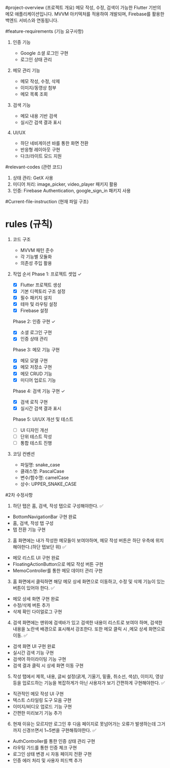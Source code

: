 #project-overview (프로젝트 개요)
메모 작성, 수정, 검색이 가능한 Flutter 기반의 메모 애플리케이션입니다. 
MVVM 아키텍처를 적용하여 개발되며, Firebase를 활용한 백엔드 서비스와 연동됩니다.

#feature-requirements (기능 요구사항)
1. 인증 기능
   - Google 소셜 로그인 구현
   - 로그인 상태 관리
   
2. 메모 관리 기능
   - 메모 작성, 수정, 삭제
   - 이미지/동영상 첨부
   - 메모 목록 조회
   
3. 검색 기능
   - 메모 내용 기반 검색
   - 실시간 검색 결과 표시

4. UI/UX
   - 하단 네비게이션 바를 통한 화면 전환
   - 반응형 레이아웃 구현
   - 다크/라이트 모드 지원

#relevant-codes (관련 코드)
1. 상태 관리: GetX 사용
2. 미디어 처리: image_picker, video_player 패키지 활용
3. 인증: Firebase Authentication, google_sign_in 패키지 사용

#Current-file-instruction (현재 파일 구조)


# rules (규칙)
1. 코드 구조
   - MVVM 패턴 준수
   - 각 기능별 모듈화
   - 의존성 주입 활용

2. 작업 순서
   Phase 1: 프로젝트 셋업 ✓
   - [x] Flutter 프로젝트 생성
   - [x] 기본 디렉토리 구조 설정
   - [x] 필수 패키지 설치
   - [x] 테마 및 라우팅 설정
   - [x] Firebase 설정

   Phase 2: 인증 구현 ✓
   - [x] 소셜 로그인 구현
   - [x] 인증 상태 관리

   Phase 3: 메모 기능 구현
   - [x] 메모 모델 구현
   - [x] 메모 저장소 구현
   - [x] 메모 CRUD 기능
   - [x] 미디어 업로드 기능
   
   Phase 4: 검색 기능 구현 ✓
   - [x] 검색 로직 구현
   - [x] 실시간 검색 결과 표시
   
   Phase 5: UI/UX 개선 및 테스트
   - [ ] UI 디자인 개선
   - [ ] 단위 테스트 작성
   - [ ] 통합 테스트 진행

3. 코딩 컨벤션
   - 파일명: snake_case
   - 클래스명: PascalCase
   - 변수/함수명: camelCase
   - 상수: UPPER_SNAKE_CASE


#2차 수정사항

1. 하단 탭은 홈, 검색, 작성 탭으로 구성해야한다. ✅
- BottomNavigationBar 구현 완료
- 홈, 검색, 작성 탭 구성
- 탭 전환 기능 구현

2. 홈 화면에는 내가 작성한 메모들이 보여야하며, 메모 작성 버튼은 하단 우측에 위치해야한다.(하단 탭보단 위) ✅
- 메모 리스트 UI 구현 완료
- FloatingActionButton으로 메모 작성 버튼 구현
- MemoController를 통한 메모 데이터 관리 구현

3. 홈 화면에서 클릭하면 해당 메모 상세 화면으로 이동하고, 수정 및 삭제 기능이 있는 버튼이 있어야 한다. ✅
- 메모 상세 화면 구현 완료
- 수정/삭제 버튼 추가
- 삭제 확인 다이얼로그 구현

4. 검색 화면에는 맨위에 검색바가 있고 검색한 내용이 리스트로 보여야 하며, 검색한 내용을 노란색 배경으로 표시해서 강조한다. 또한 메모 클릭 시 ,메모 상세 화면으로 이동. ✅
- 검색 화면 UI 구현 완료
- 실시간 검색 기능 구현
- 검색어 하이라이팅 기능 구현
- 검색 결과 클릭 시 상세 화면 이동 구현

5. 작성 탭에서 제목, 내용, 글씨 설정(굵게, 기울기, 밑줄, 취소선, 색상), 이미지, 영상 등을 업로드하는 기능을 복잡하게가 아닌 사용자가 보기 간편하게 구현해야한다. ✅
- 직관적인 메모 작성 UI 구현
- 텍스트 스타일링 도구 모음 구현
- 이미지/비디오 업로드 기능 구현
- 간편한 미리보기 기능 추가

6. 현재 이유는 모르지만 로그인 후 다음 페이지로 못넘어가는 오류가 발생하는데 그거까지 신경쓰면서 1~5번을 구현해줘야한다. ✅
- AuthController를 통한 인증 상태 관리 구현
- 라우팅 가드를 통한 인증 체크 구현
- 로그인 상태 변경 시 자동 페이지 전환 구현
- 인증 에러 처리 및 사용자 피드백 추가
